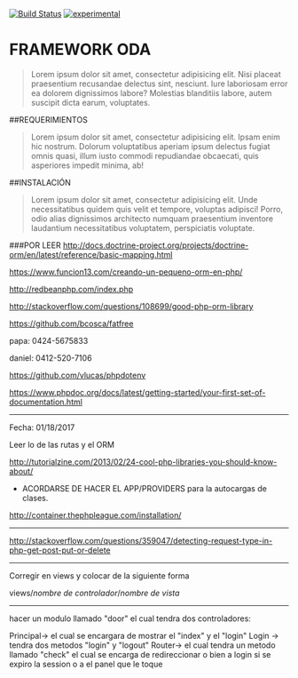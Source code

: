 [![Build Status](https://travis-ci.org/carlosh1989/ODA.svg?branch=master)](https://travis-ci.org/carlosh1989/ODA) [![experimental](http://badges.github.io/stability-badges/dist/experimental.svg)](http://github.com/badges/stability-badges)

# FRAMEWORK ODA
> Lorem ipsum dolor sit amet, consectetur adipisicing elit. Nisi placeat praesentium recusandae delectus sint, nesciunt. Iure laboriosam error ea dolorem dignissimos labore? Molestias blanditiis labore, autem suscipit dicta earum, voluptates.

##REQUERIMIENTOS
> Lorem ipsum dolor sit amet, consectetur adipisicing elit. Ipsam enim hic nostrum. Dolorum voluptatibus aperiam ipsum delectus fugiat omnis quasi, illum iusto commodi repudiandae obcaecati, quis asperiores impedit minima, ab!

##INSTALACIÓN
> Lorem ipsum dolor sit amet, consectetur adipisicing elit. Unde necessitatibus quidem quis velit et tempore, voluptas adipisci! Porro, odio alias dignissimos architecto numquam praesentium inventore laudantium necessitatibus voluptatem, perspiciatis voluptate.


###POR LEER
http://docs.doctrine-project.org/projects/doctrine-orm/en/latest/reference/basic-mapping.html

https://www.funcion13.com/creando-un-pequeno-orm-en-php/

http://redbeanphp.com/index.php

http://stackoverflow.com/questions/108699/good-php-orm-library

https://github.com/bcosca/fatfree

papa: 0424-5675833

daniel: 0412-520-7106

https://github.com/vlucas/phpdotenv

https://www.phpdoc.org/docs/latest/getting-started/your-first-set-of-documentation.html

-----------------------------------------------------------------------------------------------------------
Fecha: 01/18/2017

Leer lo de las rutas y el ORM

http://tutorialzine.com/2013/02/24-cool-php-libraries-you-should-know-about/

* ACORDARSE DE HACER EL APP/PROVIDERS para la autocargas de clases. 

http://container.thephpleague.com/installation/

******
http://stackoverflow.com/questions/359047/detecting-request-type-in-php-get-post-put-or-delete

******************
Corregir en views y colocar de la siguiente forma 

views/*nombre de controlador*/*nombre de vista*

**************************************

hacer un modulo llamado "door" el cual tendra dos controladores:

Principal-> el cual se encargara de mostrar el "index" y el "login"
Login -> tendra dos metodos "login" y "logout"
Router-> el cual tendra un metodo llamado "check" el cual se encarga de redireccionar o bien a login si se expiro la session o a el panel que le toque